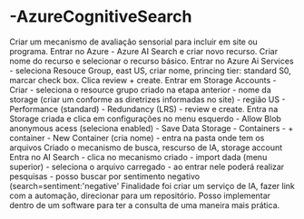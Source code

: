 # -AzureCognitiveSearch
Criar um mecanismo de avaliação sensorial para incluir em site ou programa.
Entrar no Azure - Azure AI Search e criar novo recurso. Criar nome do recurso e selecionar o recurso básico.
Entrar no Azure Ai Services - seleciona Resouce Group, east US, criar nome, princing tier: standard S0, marcar check box. Clica review + create.
Entrar em Storage Accounts - Criar - seleciona o resource grupo criado na etapa anterior - nome da storage (criar um conforme as diretrizes informadas no site) - região US - Performance (standard) - Redundancy (LRS) - review e create.
Entra na Storage criada e clica em configurações no menu esquerdo - Allow Blob anonymous acess (seleciona enabled) - Save
Data Storage - Containers - + container - New Container (cria nome) - entra na pasta onde tem os arquivos 
Criado o mecanismo de busca, rescurso de IA, storage account
Entra no AI Search - clica no mecanismo criado -  import dada (menu superior) - seleciona o arquivo carregado - ao entrar nele poderá realizar pesquisas - posso buscar por sentimento negativo (search=sentiment:'negative'
Finalidade foi criar um serviço de IA, fazer link com a automação, direcionar para um repositório. Posso implementar dentro de um software para ter a consulta de uma maneira mais prática.
